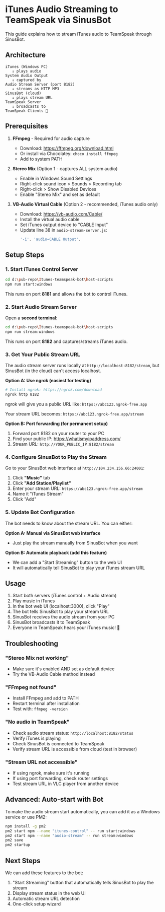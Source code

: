 # iTunes Audio Streaming to TeamSpeak via SinusBot

This guide explains how to stream iTunes audio to TeamSpeak through SinusBot.

## Architecture

```
iTunes (Windows PC)
   ↓ plays audio
System Audio Output
   ↓ captured by
Audio Stream Server (port 8182)
   ↓ streams as HTTP MP3
SinusBot (cloud)
   ↓ plays stream URL
TeamSpeak Server
   ↓ broadcasts to
TeamSpeak Clients 🎵
```

## Prerequisites

1. **FFmpeg** - Required for audio capture
   - Download: https://ffmpeg.org/download.html
   - Or install via Chocolatey: `choco install ffmpeg`
   - Add to system PATH

2. **Stereo Mix** (Option 1 - captures ALL system audio)
   - Enable in Windows Sound Settings
   - Right-click sound icon > Sounds > Recording tab
   - Right-click > Show Disabled Devices
   - Enable "Stereo Mix" and set as default

3. **VB-Audio Virtual Cable** (Option 2 - recommended, iTunes audio only)
   - Download: https://vb-audio.com/Cable/
   - Install the virtual audio cable
   - Set iTunes output device to "CABLE Input"
   - Update line 38 in `audio-stream-server.js`:
     ```javascript
     '-i', 'audio=CABLE Output',
     ```

## Setup Steps

### 1. Start iTunes Control Server

```bash
cd d:\pub-repo\Itunes-teamspeak-bot\host-scripts
npm run start:windows
```

This runs on port **8181** and allows the bot to control iTunes.

### 2. Start Audio Stream Server

Open a **second terminal**:

```bash
cd d:\pub-repo\Itunes-teamspeak-bot\host-scripts
npm run stream:windows
```

This runs on port **8182** and captures/streams iTunes audio.

### 3. Get Your Public Stream URL

The audio stream server runs locally at `http://localhost:8182/stream`, but SinusBot (in the cloud) can't access localhost.

**Option A: Use ngrok (easiest for testing)**
```bash
# Install ngrok: https://ngrok.com/download
ngrok http 8182
```

ngrok will give you a public URL like: `https://abc123.ngrok-free.app`

Your stream URL becomes: `https://abc123.ngrok-free.app/stream`

**Option B: Port forwarding (for permanent setup)**
1. Forward port 8182 on your router to your PC
2. Find your public IP: https://whatismyipaddress.com/
3. Stream URL: `http://YOUR_PUBLIC_IP:8182/stream`

### 4. Configure SinusBot to Play the Stream

Go to your SinusBot web interface at `http://104.234.156.66:24001`:

1. Click **"Music"** tab
2. Click **"Add Station/Playlist"**
3. Enter your stream URL: `https://abc123.ngrok-free.app/stream`
4. Name it "iTunes Stream"
5. Click "Add"

### 5. Update Bot Configuration

The bot needs to know about the stream URL. You can either:

**Option A: Manual via SinusBot web interface**
- Just play the stream manually from SinusBot when you want

**Option B: Automatic playback (add this feature)**
- We can add a "Start Streaming" button to the web UI
- It will automatically tell SinusBot to play your iTunes stream URL

## Usage

1. Start both servers (iTunes control + Audio stream)
2. Play music in iTunes
3. In the bot web UI (localhost:3000), click "Play"
4. The bot tells SinusBot to play your stream URL
5. SinusBot receives the audio stream from your PC
6. SinusBot broadcasts it to TeamSpeak
7. Everyone in TeamSpeak hears your iTunes music! 🎵

## Troubleshooting

### "Stereo Mix not working"
- Make sure it's enabled AND set as default device
- Try the VB-Audio Cable method instead

### "FFmpeg not found"
- Install FFmpeg and add to PATH
- Restart terminal after installation
- Test with: `ffmpeg -version`

### "No audio in TeamSpeak"
- Check audio stream status: `http://localhost:8182/status`
- Verify iTunes is playing
- Check SinusBot is connected to TeamSpeak
- Verify stream URL is accessible from cloud (test in browser)

### "Stream URL not accessible"
- If using ngrok, make sure it's running
- If using port forwarding, check router settings
- Test stream URL in VLC player from another device

## Advanced: Auto-start with Bot

To make the audio stream start automatically, you can add it as a Windows service or use PM2:

```bash
npm install -g pm2
pm2 start npm --name "itunes-control" -- run start:windows
pm2 start npm --name "audio-stream" -- run stream:windows
pm2 save
pm2 startup
```

## Next Steps

We can add these features to the bot:
1. "Start Streaming" button that automatically tells SinusBot to play the stream
2. Display stream status in the web UI
3. Automatic stream URL detection
4. One-click setup wizard
